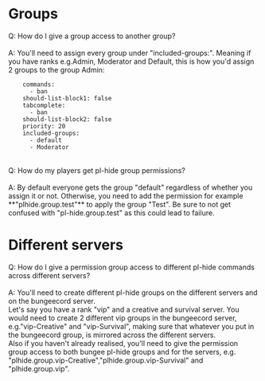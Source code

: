 # Groups
Q: How do I give a group access to another group?<br/><br/>
A: You'll need to assign every group under "included-groups:". Meaning if you have ranks e.g.Admin, Moderator and Default, this is how you'd assign 2 groups to the group Admin:
```  Admin:
    commands:
      - ban
    should-list-block1: false
    tabcomplete:
      - ban
    should-list-block2: false
    priority: 20
    included-groups:
      - default
      - Moderator
```
<br/>
Q: How do my players get pl-hide group permissions?<br/><br/>
A: By default everyone gets the group "default" regardless of whether you assign it or not. Otherwise, you need to add the permission for example **"plhide.group.test"** to apply the group "Test". Be sure to not get confused with "pl-hide.group.test" as this could lead to failure.

# Different servers
Q: How do I give a permission group access to different pl-hide commands across different servers?<br/><br/>
A: You'll need to create different pl-hide groups on the different servers and on the bungeecord server.<br/>Let's say you have a rank "vip" and a creative and survival server. You would need to create 2 different vip groups in the bungeecord server, e.g."vip-Creative" and "vip-Survival", making sure that whatever you put in the bungeecord group, is mirrored across the different servers.<br/>Also if you haven't already realised, you'll need to give the permission group access to both bungee pl-hide groups and for the servers, e.g. "plhide.group.vip-Creative","plhide.group.vip-Survival" and "plhide.group.vip".